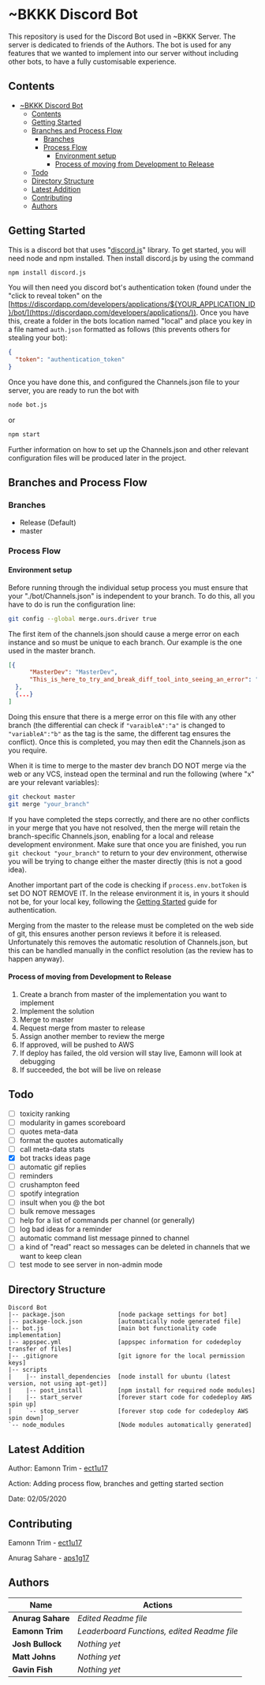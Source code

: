 # ~BKKK Discord Bot

This repository is used for the Discord Bot used in ~BKKK Server. The server is dedicated to friends of the Authors. The bot is used for any features that we wanted to implement into our server without including other bots, to have a fully customisable experience.

## Contents

- [~BKKK Discord Bot](#bkkk-discord-bot)
  - [Contents](#contents)
  - [Getting Started](#getting-started)
  - [Branches and Process Flow](#branches-and-process-flow)
    - [Branches](#branches)
    - [Process Flow](#process-flow)
      - [Environment setup](#environment-setup)
      - [Process of moving from Development to Release](#process-of-moving-from-development-to-release)
  - [Todo](#todo)
  - [Directory Structure](#directory-structure)
  - [Latest Addition](#latest-addition)
  - [Contributing](#contributing)
  - [Authors](#authors)

## Getting Started

This is a discord bot that uses "[discord.js](https://discord.js.org/#/)" library. To get started, you will need node and npm installed. Then install discord.js by using the command

```bash
npm install discord.js
```

You will then need you discord bot's authentication token (found under the "click to reveal token" on the [https://discordapp.com/developers/applications/${YOUR_APPLICATION_ID}/bot/](https://discordapp.com/developers/applications/)). Once you have this, create a folder in the bots location named "local" and place you key in a file named `auth.json` formatted as follows (this prevents others for stealing your bot):

```json
{
  "token": "authentication_token"
}
```

Once you have done this, and configured the Channels.json file to your server, you are ready to run the bot with

```bash
node bot.js
```

or

```bash
npm start
```

Further information on how to set up the Channels.json and other relevant configuration files will be produced later in the project.

## Branches and Process Flow

### Branches

- Release (Default)
- master

### Process Flow

#### Environment setup

Before running through the individual setup process you must ensure that your "./bot/Channels.json" is independent to your branch.
To do this, all you have to do is run the configuration line:

```bash
git config --global merge.ours.driver true
```

The first item of the channels.json should cause a merge error on each instance and so must be unique to each branch. Our example is the one used in the master branch.

```json
[{
      "MasterDev": "MasterDev",
      "This_is_here_to_try_and_break_diff_tool_into_seeing_an_error": "error_please"
  },
  {...}
]
```

Doing this ensure that there is a merge error on this file with any other branch (the differential can check if `"varaibleA":"a"` is changed to `"variableA":"b"` as the tag is the same, the different tag ensures the conflict). Once this is completed, you may then edit the Channels.json as you require.

When it is time to merge to the master dev branch DO NOT merge via the web or any VCS, instead open the terminal and run the following (where "x" are your relevant variables):

```bash
git checkout master
git merge "your_branch"
```

If you have completed the steps correctly, and there are no other conflicts in your merge that you have not resolved, then the merge will retain the branch-specific Channels.json, enabling for a local and release development environment. Make sure that once you are finished, you run `git checkout "your_branch"` to return to your dev environment, otherwise you will be trying to change either the master directly (this is not a good idea).

Another important part of the code is checking if `process.env.botToken` is set DO NOT REMOVE IT. In the release environment it is, in yours it should not be, for your local key, following the [Getting Started](#getting-started) guide for authentication.

Merging from the master to the release must be completed on the web side of git, this ensures another person reviews it before it is released. Unfortunately this removes the automatic resolution of Channels.json, but this can be handled manually in the conflict resolution (as the review has to happen anyway).

#### Process of moving from Development to Release

1. Create a branch from master of the implementation you want to implement
2. Implement the solution
3. Merge to master
4. Request merge from master to release
5. Assign another member to review the merge
6. If approved, will be pushed to AWS
7. If deploy has failed, the old version will stay live, Eamonn will look at debugging
8. If succeeded, the bot will be live on release

## Todo

- [ ] toxicity ranking
- [ ] modularity in games scoreboard
- [ ] quotes meta-data
- [ ] format the quotes automatically
- [ ] call meta-data stats
- [x] bot tracks ideas page
- [ ] automatic gif replies
- [ ] reminders
- [ ] crushampton feed
- [ ] spotify integration
- [ ] insult when you @ the bot
- [ ] bulk remove messages
- [ ] help for a list of commands per channel (or generally)
- [ ] log bad ideas for a reminder
- [ ] automatic command list message pinned to channel
- [ ] a kind of "read" react so messages can be deleted in channels that we want to keep clean
- [ ] test mode to see server in non-admin mode

## Directory Structure

```notepad
Discord Bot
|-- package.json               [node package settings for bot]
|-- package-lock.json          [automatically node generated file]
|-- bot.js                     [main bot functionality code implementation]
|-- appspec.yml                [appspec information for codedeploy transfer of files]
|-- .gitignore                 [git ignore for the local permission keys]
|-- scripts
|    |-- install_dependencies  [node install for ubuntu (latest version, not using apt-get)]
|    |-- post_install          [npm install for required node modules]
|    |-- start_server          [forever start code for codedeploy AWS spin up]
|    `-- stop_server           [forever stop code for codedeploy AWS spin down]
`-- node_modules               [Node modules automatically generated]
```

## Latest Addition

Author: Eamonn Trim  - [ect1u17](mailto:ect1u17@soton.ac.uk)

Action: Adding process flow, branches and getting started section

Date: 02/05/2020

## Contributing

Eamonn Trim  - [ect1u17](mailto:ect1u17@soton.ac.uk)

Anurag Sahare - [aps1g17](mailto:aps1g17@soton.ac.uk)

## Authors

| Name              | Actions                                     |
| ----------------- | ------------------------------------------- |
| **Anurag Sahare** | *Edited Readme file*                        |
| **Eamonn Trim**   | *Leaderboard Functions, edited Readme file* |
| **Josh Bullock**  | *Nothing yet*                               |
| **Matt Johns**    | *Nothing yet*                               |
| **Gavin Fish**    | *Nothing yet*                               |

